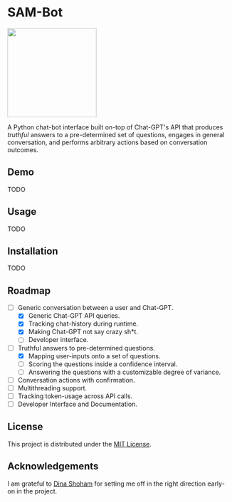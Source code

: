 # SAM-Bot
<img src="https://images.unsplash.com/photo-1546776310-eef45dd6d63c?ixlib=rb-4.0.3&ixid=MnwxMjA3fDB8MHxwaG90by1wYWdlfHx8fGVufDB8fHx8&auto=format&fit=crop&w=1110&q=80" height=200>

A Python chat-bot interface built on-top of Chat-GPT's API that produces _truthful_ answers to a pre-determined set of questions, engages in general conversation, and performs arbitrary actions based on conversation outcomes.

## Demo
TODO

## Usage
TODO

## Installation
TODO

## Roadmap
- [ ] Generic conversation between a user and Chat-GPT.
    - [x] Generic Chat-GPT API queries.
    - [x] Tracking chat-history during runtime.
    - [x] Making Chat-GPT not say crazy sh*t.
    - [ ] Developer interface.
- [ ] Truthful answers to pre-determined questions.
    - [x] Mapping user-inputs onto a set of questions.
    - [ ] Scoring the questions inside a confidence interval.
    - [ ] Answering the questions with a customizable degree of variance.
- [ ] Conversation actions with confirmation.
- [ ] Multithreading support.
- [ ] Tracking token-usage across API calls.
- [ ] Developer Interface and Documentation.

## License
This project is distributed under the [MIT License](https://github.com/dodobird181/sam-bot/blob/main/LICENSE.txt).

## Acknowledgements
I am grateful to [Dina Shoham](https://github.com/dina-shoham) for setting me off in the right direction early-on in the project.
